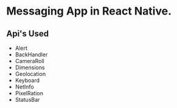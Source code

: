 # Messaging App in React Native.

## Api's Used

- Alert
- BackHandler
- CameraRoll
- Dimensions
- Geolocation
- Keyboard
- NetInfo
- PixelRation
- StatusBar

